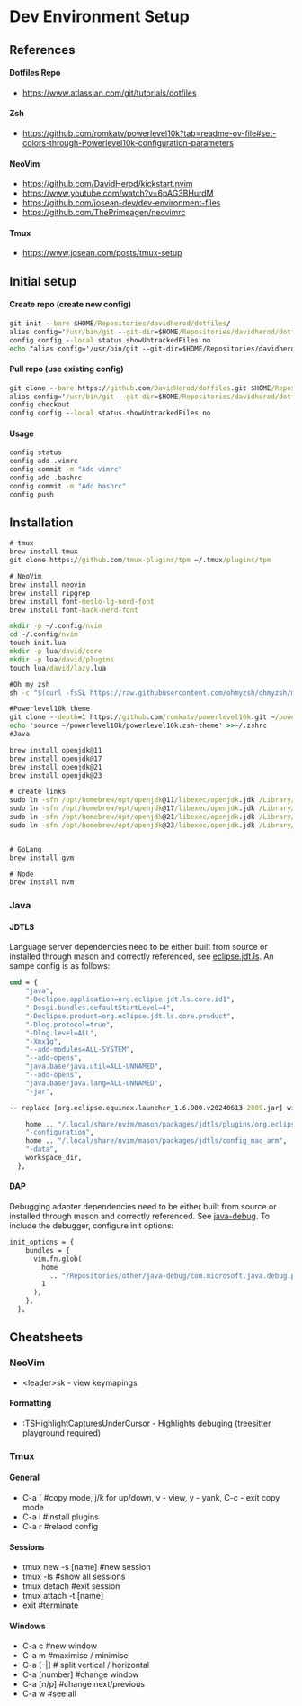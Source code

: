 # Dev Environment Setup

## References

#### Dotfiles Repo

- https://www.atlassian.com/git/tutorials/dotfiles

#### Zsh

- https://github.com/romkatv/powerlevel10k?tab=readme-ov-file#set-colors-through-Powerlevel10k-configuration-parameters

#### NeoVim

- https://github.com/DavidHerod/kickstart.nvim
- https://www.youtube.com/watch?v=6pAG3BHurdM
- https://github.com/josean-dev/dev-environment-files
- https://github.com/ThePrimeagen/neovimrc

#### Tmux

- https://www.josean.com/posts/tmux-setup

## Initial setup

#### Create repo (create new config)

```bat
git init --bare $HOME/Repositories/davidherod/dotfiles/
alias config='/usr/bin/git --git-dir=$HOME/Repositories/davidherod/dotfiles --work-tree=$HOME'
config config --local status.showUntrackedFiles no
echo "alias config='/usr/bin/git --git-dir=$HOME/Repositories/davidherod/dotfiles --work-tree=$HOME'" >> $HOME/.zshrc
```

#### Pull repo (use existing config)

```bat
git clone --bare https://github.com/DavidHerod/dotfiles.git $HOME/Repositories/davidherod/dotfiles
alias config='/usr/bin/git --git-dir=$HOME/Repositories/davidherod/dotfiles --work-tree=$HOME'
config checkout
config config --local status.showUntrackedFiles no
```

#### Usage

```bat
config status
config add .vimrc
config commit -m "Add vimrc"
config add .bashrc
config commit -m "Add bashrc"
config push
```

## Installation

```bat
# tmux
brew install tmux
git clone https://github.com/tmux-plugins/tpm ~/.tmux/plugins/tpm

# NeoVim
brew install neovim
brew install ripgrep
brew install font-meslo-lg-nerd-font
brew install font-hack-nerd-font

mkdir -p ~/.config/nvim
cd ~/.config/nvim
touch init.lua
mkdir -p lua/david/core
mkdir -p lua/david/plugins
touch lua/david/lazy.lua

#Oh my zsh
sh -c "$(curl -fsSL https://raw.githubusercontent.com/ohmyzsh/ohmyzsh/master/tools/install.sh)"

#Powerlevel10k theme
git clone --depth=1 https://github.com/romkatv/powerlevel10k.git ~/powerlevel10k
echo 'source ~/powerlevel10k/powerlevel10k.zsh-theme' >>~/.zshrc
#Java

brew install openjdk@11
brew install openjdk@17
brew install openjdk@21
brew install openjdk@23

# create links
sudo ln -sfn /opt/homebrew/opt/openjdk@11/libexec/openjdk.jdk /Library/Java/JavaVirtualMachines/openjdk-11.jdk
sudo ln -sfn /opt/homebrew/opt/openjdk@17/libexec/openjdk.jdk /Library/Java/JavaVirtualMachines/openjdk-17.jdk
sudo ln -sfn /opt/homebrew/opt/openjdk@21/libexec/openjdk.jdk /Library/Java/JavaVirtualMachines/openjdk-21.jdk
sudo ln -sfn /opt/homebrew/opt/openjdk@23/libexec/openjdk.jdk /Library/Java/JavaVirtualMachines/openjdk-13.jdk


# GoLang
brew install gvm

# Node
brew install nvm
```

### Java

#### JDTLS

Language server dependencies need to be either built from source or installed through mason and correctly referenced, see [eclipse.jdt.ls](https://github.com/eclipse-jdtls/eclipse.jdt.ls).
An sampe config is as follows:

```bat
cmd = {
    "java",
    "-Declipse.application=org.eclipse.jdt.ls.core.id1",
    "-Dosgi.bundles.defaultStartLevel=4",
    "-Declipse.product=org.eclipse.jdt.ls.core.product",
    "-Dlog.protocol=true",
    "-Dlog.level=ALL",
    "-Xmx1g",
    "--add-modules=ALL-SYSTEM",
    "--add-opens",
    "java.base/java.util=ALL-UNNAMED",
    "--add-opens",
    "java.base/java.lang=ALL-UNNAMED",
    "-jar",

-- replace [org.eclipse.equinox.launcher_1.6.900.v20240613-2009.jar] with correct version

    home .. "/.local/share/nvim/mason/packages/jdtls/plugins/org.eclipse.equinox.launcher_1.6.900.v20240613-2009.jar",
    "-configuration",
    home .. "/.local/share/nvim/mason/packages/jdtls/config_mac_arm",
    "-data",
    workspace_dir,
  },

```

#### DAP

Debugging adapter dependencies need to be either built from source or installed through mason and correctly referenced. See [java-debug](https://github.com/microsoft/java-debug). To include the debugger, configure init options:

```bat
init_options = {
    bundles = {
      vim.fn.glob(
        home
          .. "/Repositories/other/java-debug/com.microsoft.java.debug.plugin/target/com.microsoft.java.debug.plugin-*.jar",
        1
      ),
    },
  },

```

## Cheatsheets

### NeoVim

- \<leader\>sk - view keymapings

#### Formatting

- :TSHighlightCapturesUnderCursor - Highlights debuging (treesitter playground required)

### Tmux

#### General

- C-a [ #copy mode, j/k for up/down, v - view, y - yank, C-c - exit copy mode
- C-a i #install plugins
- C-a r #relaod config

#### Sessions

- tmux new -s [name] #new session
- tmux -ls #show all sessions
- tmux detach #exit session
- tmux attach -t [name]
- exit #terminate

#### Windows

- C-a c #new window
- C-a m #maximise / minimise
- C-a [-|] # split vertical / horizontal
- C-a [number] #change window
- C-a [n/p] #change next/previous
- C-a w #see all
